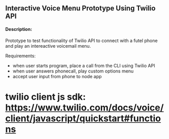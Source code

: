 ## Interactive Voice Menu Prototype Using Twilio API

#### Description:
Prototype to test functionality of Twilio API to connect with a futel phone and play an intereactive voicemail menu.

Requirements:

* when user starts program, place a call from the CLI using Twilio API
* when user answers phonecall, play custom options menu
* accept user input from phone to node app


# twilio client js sdk: https://www.twilio.com/docs/voice/client/javascript/quickstart#functions
